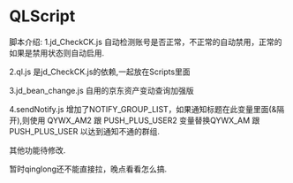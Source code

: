 # QLScript



脚本介绍:
1.jd_CheckCK.js
自动检测账号是否正常，不正常的自动禁用，正常的如果是禁用状态则自动启用.

2.ql.js 是jd_CheckCK.js的依赖,一起放在Scripts里面

3.jd_bean_change.js
自用的京东资产变动查询加强版

4.sendNotify.js
增加了NOTIFY_GROUP_LIST，如果通知标题在此变量里面(&隔开),则使用 QYWX_AM2 跟 PUSH_PLUS_USER2 变量替换QYWX_AM 跟 PUSH_PLUS_USER 以达到通知不通的群组.

其他功能待修改.

暂时qinglong还不能直接拉，晚点看看怎么搞.
